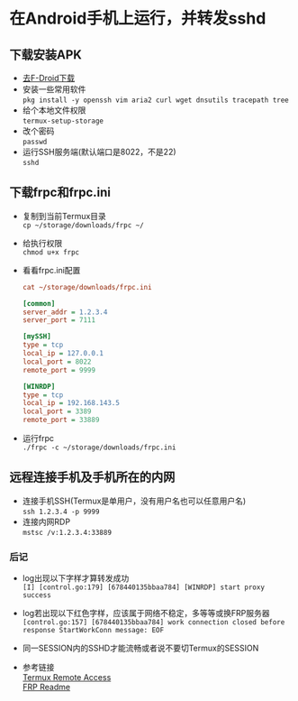 # 在Android手机上运行，并转发sshd

## 下载安装APK

- [去F-Droid下载](https://f-droid.org/packages/com.termux/)
- 安装一些常用软件  
    `pkg install -y openssh vim aria2 curl wget dnsutils tracepath tree`
- 给个本地文件权限  
    `termux-setup-storage`
- 改个密码  
    `passwd`
- 运行SSH服务端(默认端口是8022，不是22)  
    `sshd`

## 下载frpc和frpc.ini

- 复制到当前Termux目录  
    `cp ~/storage/downloads/frpc ~/`
- 给执行权限  
    `chmod u+x frpc`
- 看看frpc.ini配置  

    ```ini
    cat ~/storage/downloads/frpc.ini

    [common]
    server_addr = 1.2.3.4
    server_port = 7111

    [mySSH]
    type = tcp
    local_ip = 127.0.0.1
    local_port = 8022
    remote_port = 9999

    [WINRDP]
    type = tcp
    local_ip = 192.168.143.5
    local_port = 3389
    remote_port = 33889
    ```

- 运行frpc  
    `./frpc -c ~/storage/downloads/frpc.ini`

## 远程连接手机及手机所在的内网

- 连接手机SSH(Termux是单用户，没有用户名也可以任意用户名)  
    `ssh 1.2.3.4 -p 9999`
- 连接内网RDP  
    `mstsc /v:1.2.3.4:33889`

### 后记

- log出现以下字样才算转发成功  
    `[I] [control.go:179] [678440135bbaa784] [WINRDP] start proxy success`
- log若出现以下红色字样，应该属于网络不稳定，多等等或换FRP服务器  
    `[control.go:157] [678440135bbaa784] work connection closed before response StartWorkConn message: EOF`
- 同一SESSION内的SSHD才能流畅或者说不要切Termux的SESSION

- 参考链接  
    [Termux Remote Access](https://wiki.termux.com/wiki/Remote_Access#Using_the_SSH_server)  
    [FRP Readme](https://github.com/fatedier/frp/blob/master/README_zh.md)
